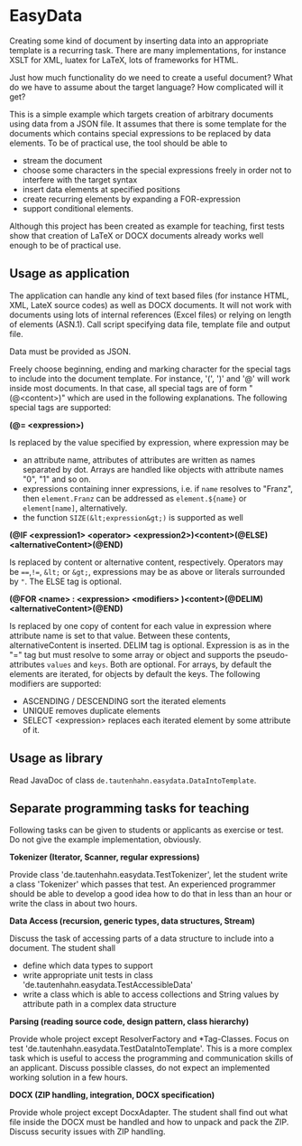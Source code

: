 # EasyData

Creating some kind of document by inserting data into an appropriate template is a recurring task. There
are many implementations, for instance XSLT for XML, luatex for LaTeX, lots of frameworks for HTML.

Just how much functionality do we need to create a useful document? What do we have to assume about the
target language? How complicated will it get?

This is a simple example which targets creation of arbitrary documents using data from a JSON file.
It assumes that there is some template for the documents which contains special expressions to be replaced by data elements.
To be of practical use, the tool should be able to

- stream the document
- choose some characters in the special expressions freely in order not to interfere with the target syntax
- insert data elements at specified positions
- create recurring elements by expanding a FOR-expression
- support conditional elements.

Although this project has been created as example for teaching,
first tests show that creation of LaTeX or DOCX documents already works well enough to be of practical use.

## Usage as application
The application can handle any kind of text based files (for instance HTML, XML, LateX source codes) as well as DOCX documents.
It will not work with documents using lots of internal references (Excel files) or relying on length of elements (ASN.1). Call script
specifying data file, template file and output file.

Data must be provided as JSON.

Freely choose beginning, ending and marking character for the special tags to include into the document template. For instance, '(', ')' and '@' will work inside most documents. In that case, all special tags are of form "(@&lt;content&gt;)" which are used in the following explanations. The following special tags are supported:

**(@= &lt;expression&gt;)**

Is replaced by the value specified by expression, where expression may be

- an attribute name, attributes of attributes are written as names separated by dot. Arrays are handled like objects with attribute names "0", "1" and so on.
- expressions containing inner expressions, i.e. if `name` resolves to "Franz", then `element.Franz` can be addressed as `element.${name}` or `element[name]`, alternatively.
- the function `SIZE(&lt;expression&gt;)` is supported as well 

**(@IF &lt;expression1&gt; &lt;operator&gt; &lt;expression2&gt;)&lt;content&gt;(@ELSE)&lt;alternativeContent&gt;(@END)** 

Is replaced by content or alternative content, respectively. Operators may be `==`,`!=`, `&lt;` or `&gt;`, expressions may be as
above or literals surrounded by `"`. The ELSE tag is optional.
 
**(@FOR &lt;name&gt; : &lt;expression&gt; &lt;modifiers&gt; )&lt;content&gt;(@DELIM)&lt;alternativeContent&gt;(@END)**

Is replaced by one copy of content for each value in expression where attribute name is set to that value. Between these contents, alternativeContent 
is inserted. DELIM tag is optional. Expression is as in the "=" tag but must resolve to some array or object and supports the pseudo-attributes `values` and `keys`. Both are optional. For arrays, by default the elements are iterated, for objects by default the keys.
The following modifiers are supported:
- ASCENDING / DESCENDING sort the iterated elements
- UNIQUE removes duplicate elements
- SELECT &lt;expression&gt; replaces each iterated element by some attribute of it.

## Usage as library

Read JavaDoc of class `de.tautenhahn.easydata.DataIntoTemplate`.

## Separate programming tasks for teaching

Following tasks can be given to students or applicants as exercise or test. Do not give the example implementation, obviously.

**Tokenizer (Iterator, Scanner, regular expressions)**

Provide  class 'de.tautenhahn.easydata.TestTokenizer', let the student write a class 'Tokenizer' which passes that test.
An experienced programmer should be able to develop a good idea how to do that in less than an hour or write the class in about two hours.

**Data Access (recursion, generic types, data structures, Stream)**

Discuss the task of accessing parts of a data structure to include into a document. The student shall

- define which data types to support
- write appropriate unit tests in class 'de.tautenhahn.easydata.TestAccessibleData'
- write a class which is able to access collections and String values by attribute path in a complex data structure

**Parsing (reading source code, design pattern, class hierarchy)**

Provide whole project except ResolverFactory and *Tag-Classes. Focus on test 'de.tautenhahn.easydata.TestDataIntoTemplate'.
This is a more complex task which is useful to access the programming and communication skills of an applicant. Discuss
possible classes, do not expect an implemented working solution in a few hours.

**DOCX (ZIP handling, integration, DOCX specification)**

Provide whole project except DocxAdapter. The student shall find out what file inside the DOCX must be handled and how to
unpack and pack the ZIP. Discuss security issues with ZIP handling. 
